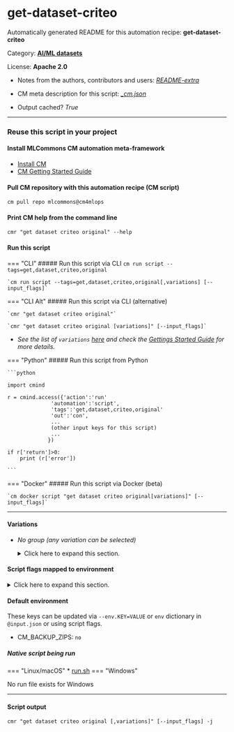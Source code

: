# get-dataset-criteo
Automatically generated README for this automation recipe: **get-dataset-criteo**

Category: **[AI/ML datasets](..)**

License: **Apache 2.0**

* Notes from the authors, contributors and users: [*README-extra*](https://github.com/mlcommons/cm4mlops/tree/main/script/get-dataset-criteo/README-extra.md)

* CM meta description for this script: *[_cm.json](https://github.com/mlcommons/cm4mlops/tree/main/script/get-dataset-criteo/_cm.json)*
* Output cached? *True*

---
### Reuse this script in your project

#### Install MLCommons CM automation meta-framework

* [Install CM](https://docs.mlcommons.org/ck/install)
* [CM Getting Started Guide](https://docs.mlcommons.org/ck/getting-started/)

#### Pull CM repository with this automation recipe (CM script)

```cm pull repo mlcommons@cm4mlops```

#### Print CM help from the command line

````cmr "get dataset criteo original" --help````

#### Run this script

=== "CLI"
    ##### Run this script via CLI
    `cm run script --tags=get,dataset,criteo,original`

    `cm run script --tags=get,dataset,criteo,original[,variations] [--input_flags]`

=== "CLI Alt"
    ##### Run this script via CLI (alternative)

    `cmr "get dataset criteo original"`

    `cmr "get dataset criteo original [variations]" [--input_flags]`


* *See the list of `variations` [here](#variations) and check the [Gettings Started Guide](https://github.com/mlcommons/ck/blob/dev/docs/getting-started.md) for more details.*

=== "Python"
    ##### Run this script from Python


    ```python

    import cmind

    r = cmind.access({'action':'run'
                  'automation':'script',
                  'tags':'get,dataset,criteo,original'
                  'out':'con',
                  ...
                  (other input keys for this script)
                  ...
                 })

    if r['return']>0:
        print (r['error'])

    ```


=== "Docker"
    ##### Run this script via Docker (beta)

    `cm docker script "get dataset criteo original[variations]" [--input_flags]`

___


#### Variations

  * *No group (any variation can be selected)*
    <details>
    <summary>Click here to expand this section.</summary>

    * `_backup`
      - Environment variables:
        - *CM_BACKUP_ZIPS*: `yes`
      - Workflow:
    * `_fake`
      - Environment variables:
        - *CM_CRITEO_FAKE*: `yes`
      - Workflow:

    </details>


#### Script flags mapped to environment
<details>
<summary>Click here to expand this section.</summary>

* `--criteo_path=value`  &rarr;  `CM_CRITEO_PATH=value`

**Above CLI flags can be used in the Python CM API as follows:**

```python
r=cm.access({... , "criteo_path":...}
```

</details>

#### Default environment


These keys can be updated via `--env.KEY=VALUE` or `env` dictionary in `@input.json` or using script flags.

* CM_BACKUP_ZIPS: `no`



##### Native script being run
=== "Linux/macOS"
     * [run.sh](https://github.com/mlcommons/cm4mlops/tree/main/script/get-dataset-criteo/run.sh)
=== "Windows"

No run file exists for Windows
___
#### Script output
`cmr "get dataset criteo original [,variations]" [--input_flags] -j`